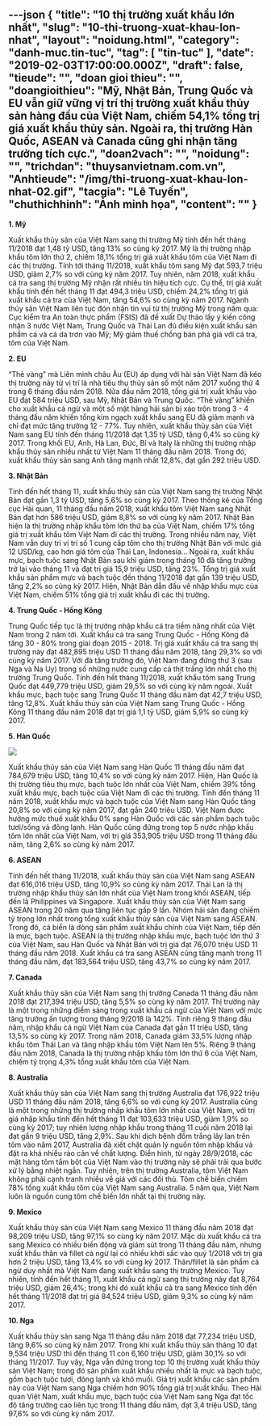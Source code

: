 ---json
{
    "title": "10 thị trường xuất khẩu lớn nhất",
    "slug": "10-thi-truong-xuat-khau-lon-nhat",
    "layout": "noidung.html",
    "category": "danh-muc.tin-tuc",
    "tag": [
        "tin-tuc"
    ],
    "date": "2019-02-03T17:00:00.000Z",
    "draft": false,
    "tieude": "",
    "doan gioi thieu": "",
    "doangioithieu": "Mỹ, Nhật Bản, Trung Quốc và EU vẫn giữ vững vị trí thị trường xuất khẩu thủy sản hàng đầu của Việt Nam, chiếm 54,1% tổng trị giá xuất khẩu thủy sản. Ngoài ra, thị trường Hàn Quốc, ASEAN và Canada cũng ghi nhận tăng trưởng tích cực.",
    "doan2vach": "",
    "noidung": "",
    "trichdan": "thuysanvietnam.com.vn",
    "Anhtieude": "/img/thi-truong-xuat-khau-lon-nhat-02.gif",
    "tacgia": "Lê Tuyến",
    "chuthichhinh": "Ảnh minh họa",
    "__content__": ""
}
---
<p><strong>1. Mỹ</strong></p>

<p>Xuất khẩu thủy sản của Việt Nam sang thị trường Mỹ t&iacute;nh đến hết th&aacute;ng 11/2018 đạt 1,48 tỷ USD, tăng 13% so c&ugrave;ng kỳ 2017. Mỹ l&agrave; thị trường nhập khẩu t&ocirc;m lớn thứ 2, chiếm 18,1% tổng trị gi&aacute; xuất khẩu t&ocirc;m của Việt Nam đi c&aacute;c thị trường. T&iacute;nh tới th&aacute;ng 11/2018, xuất khẩu t&ocirc;m sang Mỹ đạt 593,7 triệu USD, giảm 2,7% so với c&ugrave;ng kỳ năm 2017. Tuy nhi&ecirc;n, năm 2018, xuất khẩu c&aacute; tra sang thị trường Mỹ nhận rất nhiều t&iacute;n hiệu t&iacute;ch cực. Cụ thể, trị gi&aacute; xuất khẩu t&iacute;nh đến hết th&aacute;ng 11 đạt 494,3 triệu USD, chiếm 24,2% tổng trị gi&aacute; xuất khẩu c&aacute; tra của Việt Nam, tăng 54,6% so c&ugrave;ng kỳ năm 2017. Ng&agrave;nh thủy sản Việt Nam li&ecirc;n tục đ&oacute;n nhận tin vui từ thị trường Mỹ trong năm qua: Cục kiểm tra An to&agrave;n thực phẩm (FSIS) đ&atilde; đề xuất Dự thảo lấy &yacute; kiến c&ocirc;ng nhận 3 nước Việt Nam, Trung Quốc v&agrave; Th&aacute;i Lan đủ điều kiện xuất khẩu sản phẩm c&aacute; v&agrave; c&aacute; da trơn v&agrave;o Mỹ; Mỹ giảm thuế chống b&aacute;n ph&aacute; gi&aacute; với c&aacute; tra, t&ocirc;m của Việt Nam.</p>

<p><strong>2. EU</strong></p>

<p>&ldquo;Thẻ v&agrave;ng&rdquo; m&agrave; Li&ecirc;n minh ch&acirc;u &Acirc;u (EU) &aacute;p dụng với hải sản Việt Nam đ&atilde; k&eacute;o thị trường n&agrave;y từ vị tr&iacute; l&agrave; nh&agrave; ti&ecirc;u thụ thủy sản số một năm 2017 xuống thứ 4 trong 6 th&aacute;ng đầu năm 2018. Nửa đầu năm 2018, tổng gi&aacute; trị xuất khẩu v&agrave;o EU đạt 584 triệu USD, sau Mỹ, Nhật Bản v&agrave; Trung Quốc. &ldquo;Thẻ v&agrave;ng&rdquo; khiến cho xuất khẩu c&aacute; ngừ v&agrave; một số mặt h&agrave;ng hải sản bị x&aacute;o trộn trong 3 - 4 th&aacute;ng đầu năm khiến tổng kim ngạch xuất khẩu sang EU đ&atilde; giảm mạnh v&agrave; chỉ đạt mức tăng trưởng 12 - 77%. Tuy nhi&ecirc;n, xuất khẩu thủy sản của Việt Nam sang EU t&iacute;nh đến th&aacute;ng 11/2018 đạt 1,35 tỷ USD, tăng 0,4% so c&ugrave;ng kỳ 2017. Trong khối EU, Anh, H&agrave; Lan, Đức, Bỉ v&agrave; Italy l&agrave; những thị trường nhập khẩu thủy sản nhiều nhất từ Việt Nam 11 th&aacute;ng đầu năm 2018. Trong đ&oacute;, xuất khẩu thủy sản sang Anh tăng mạnh nhất 12,8%, đạt gần 292 triệu USD.</p>

<p><strong>3. Nhật Bản</strong></p>

<p>T&iacute;nh đến hết th&aacute;ng 11, xuất khẩu thủy sản của Việt Nam sang thị trường Nhật Bản đạt gần 1,3 tỷ USD, tăng 5,6% so c&ugrave;ng kỳ 2017. Theo thống k&ecirc; của Tổng cục Hải quan, 11 th&aacute;ng đầu năm 2018, xuất khẩu t&ocirc;m Việt Nam sang Nhật Bản đạt hơn 586 triệu USD, giảm 8,8% so với c&ugrave;ng kỳ năm 2017. Nhật Bản hiện l&agrave; thị trường nhập khẩu t&ocirc;m lớn thứ ba của Việt Nam, chiếm 17% tổng gi&aacute; trị xuất khẩu t&ocirc;m Việt Nam đi c&aacute;c thị trường. Trong nhiều năm nay, Việt Nam vẫn duy tr&igrave; vị tr&iacute; số 1 cung cấp t&ocirc;m cho thị trường Nhật Bản với mức gi&aacute; 12 USD/kg, cao hơn gi&aacute; t&ocirc;m của Th&aacute;i Lan, Indonesia... Ngo&agrave;i ra, xuất khẩu mực, bạch tuộc sang Nhật Bản sau khi giảm trong th&aacute;ng 10 đ&atilde; tăng trưởng trở lại v&agrave;o th&aacute;ng 11 v&agrave; đạt trị gi&aacute; 15,9 triệu USD, tăng 23%. Tổng trị gi&aacute; xuất khẩu sản phẩm mực v&agrave; bạch tuộc đến th&aacute;ng 11/2018 đạt gần 139 triệu USD, tăng 2,2% so c&ugrave;ng kỳ 2017. Hiện, Nhật Bản dẫn đầu về nhập khẩu mực của Việt Nam, chiếm 51% tổng gi&aacute; trị xuất khẩu đi c&aacute;c thị trường.</p>

<p><strong>4. Trung Quốc - Hồng K&ocirc;ng</strong></p>

<p>Trung Quốc tiếp tục l&agrave; thị trường nhập khẩu c&aacute; tra tiềm năng nhất của Việt Nam trong 2 năm tới. Xuất khẩu c&aacute; tra sang Trung Quốc - Hồng K&ocirc;ng đ&atilde; tăng 30 - 80% trong giai đoạn 2015 - 2018. Trị gi&aacute; xuất khẩu c&aacute; tra sang thị trường n&agrave;y đạt 482,895 triệu USD 11 th&aacute;ng đầu năm 2018, tăng 29,3% so với c&ugrave;ng kỳ năm 2017. Với đ&agrave; tăng trưởng đ&oacute;, Việt Nam đang đứng thứ 3 (sau Nga v&agrave; Na Uy) trong số những nước cung cấp c&aacute; thịt trắng lớn nhất cho thị trường Trung Quốc. T&iacute;nh đến hết th&aacute;ng 11/2018, xuất khẩu t&ocirc;m sang Trung Quốc đạt 449,779 triệu USD, giảm 29,5% so với c&ugrave;ng kỳ năm ngo&aacute;i. Xuất khẩu mực, bạch tuộc sang Trung Quốc 11 th&aacute;ng đầu năm đạt 42,7 triệu USD, tăng 12,8%. Xuất khẩu thủy sản của Việt Nam sang Trung Quốc - Hồng K&ocirc;ng 11 th&aacute;ng đầu năm 2018 đạt trị gi&aacute; 1,1 tỷ USD, giảm 5,9% so c&ugrave;ng kỳ 2017.</p>

<p><strong>5. H&agrave;n Quốc</strong></p>

<p><strong><img src="http://thuysanvietnam.com.vn/uploads/article2/baiviet/nuoitrong/thi-truong-xuat-khau-lon-nhat-03.gif" /></strong></p>

<p>Xuất khẩu thủy sản của Việt Nam sang H&agrave;n Quốc 11 th&aacute;ng đầu năm đạt 784,679 triệu USD, tăng 10,4% so với c&ugrave;ng kỳ năm 2017. Hiện, H&agrave;n Quốc l&agrave; thị trường ti&ecirc;u thụ mực, bạch tuộc lớn nhất của Việt Nam, chiếm 39% tổng xuất khẩu mực, bạch tuộc của Việt Nam đi c&aacute;c thị trường. T&iacute;nh đến th&aacute;ng 11 năm 2018, xuất khẩu mực v&agrave; bạch tuộc của Việt Nam sang H&agrave;n Quốc tăng 20,8% so với c&ugrave;ng kỳ năm 2017, đạt gần 240 triệu USD. Việt Nam được hưởng mức thuế xuất khẩu 0% sang H&agrave;n Quốc với c&aacute;c sản phẩm bạch tuộc tươi/sống v&agrave; đ&ocirc;ng lạnh. H&agrave;n Quốc cũng đứng trong top 5 nước nhập khẩu t&ocirc;m lớn nhất của Việt Nam, với trị gi&aacute; 353,905 triệu USD trong 11 th&aacute;ng đầu năm, tăng 2,6% so c&ugrave;ng kỳ năm 2017.</p>

<p><strong>6. ASEAN</strong></p>

<p>T&iacute;nh đến hết th&aacute;ng 11/2018, xuất khẩu thủy sản của Việt Nam sang ASEAN đạt 616,016 triệu USD, tăng 10,9% so c&ugrave;ng kỳ năm 2017. Th&aacute;i Lan l&agrave; thị trường nhập khẩu thủy sản lớn nhất của Việt Nam trong khối ASEAN, tiếp đến l&agrave; Philippines v&agrave; Singapore. Xuất khẩu thủy sản của Việt Nam sang ASEAN trong 20 năm qua tăng li&ecirc;n tục gấp 9 lần. Nh&oacute;m hải sản đang chiếm tỷ trọng lớn nhất trong tổng xuất khẩu thủy sản của Việt Nam sang ASEAN. Trong đ&oacute;, c&aacute; biển l&agrave; d&ograve;ng sản phẩm xuất khẩu ch&iacute;nh của Việt Nam, tiếp đến l&agrave; mực, bạch tuộc. ASEAN l&agrave; thị trường nhập khẩu mực, bạch tuộc lớn thứ 3 của Việt Nam, sau H&agrave;n Quốc v&agrave; Nhật Bản với trị gi&aacute; đạt 76,070 triệu USD 11 th&aacute;ng đầu năm 2018. Xuất khẩu c&aacute; tra sang ASEAN cũng tăng mạnh trong 11 th&aacute;ng đầu năm, đạt 183,564 triệu USD, tăng 43,7% so c&ugrave;ng kỳ năm 2017.</p>

<p><strong>7. Canada</strong></p>

<p>Xuất khẩu thủy sản của Việt Nam sang thị trường Canada 11 th&aacute;ng đầu năm 2018 đạt 217,394 triệu USD, tăng 5,5% so c&ugrave;ng kỳ năm 2017. Thị trường n&agrave;y l&agrave; một trong những điểm s&aacute;ng trong xuất khẩu c&aacute; ngừ của Việt Nam với mức tăng trưởng ấn tượng trong th&aacute;ng 9/2018 l&agrave; 142%. T&iacute;nh ri&ecirc;ng 9 th&aacute;ng đầu năm, nhập khẩu c&aacute; ngừ Việt Nam của Canada đạt gần 11 triệu USD, tăng 13,5% so c&ugrave;ng kỳ 2017. Trong năm 2018, Canada giảm 33,5% lượng nhập khẩu t&ocirc;m Th&aacute;i Lan v&agrave; tăng nhập khẩu t&ocirc;m Việt Nam l&ecirc;n 5%. Ri&ecirc;ng 9 th&aacute;ng đầu năm 2018, Canada l&agrave; thị trường nhập khẩu t&ocirc;m lớn thứ 6 của Việt Nam, chiếm tỷ trọng 4,3% tổng xuất khẩu t&ocirc;m của Việt Nam.</p>

<p><strong>8. Australia</strong></p>

<p>Xuất khẩu thủy sản của Việt Nam sang thị trường Australia đạt 176,922 triệu USD 11 th&aacute;ng đầu năm 2018, tăng 6,6% so với c&ugrave;ng kỳ 2017. Australia cũng l&agrave; một trong những thị trường nhập khẩu t&ocirc;m lớn nhất của Việt Nam, với trị gi&aacute; nhập khẩu t&iacute;nh đến hết th&aacute;ng 11 đạt 103,633 triệu USD, giảm 1,9% so c&ugrave;ng kỳ 2017; tuy nhi&ecirc;n lượng nhập khẩu trong th&aacute;ng 11 cuối năm 2018 lại đạt gần 9 triệu USD, tăng 2,9%. Sau khi dịch bệnh đốm trắng l&acirc;y lan tr&ecirc;n t&ocirc;m v&agrave;o năm 2017, Australia đ&atilde; xiết chặt quản l&yacute; nguồn t&ocirc;m nhập khẩu v&agrave; đặt ra kh&aacute; nhiều r&agrave;o cản về chất lượng. Điển h&igrave;nh, từ ng&agrave;y 28/9/2018, c&aacute;c mặt h&agrave;ng t&ocirc;m tẩm bột của Việt Nam v&agrave;o thị trường n&agrave;y sẽ phải trải qua bước xử l&yacute; bằng nhiệt ngắn. Tuy nhi&ecirc;n, tr&ecirc;n thị trường Australia, t&ocirc;m Việt Nam kh&ocirc;ng phải cạnh tranh nhiều về gi&aacute; với c&aacute;c đối thủ. T&ocirc;m chế biến chiếm 78% tổng xuất khẩu t&ocirc;m của Việt Nam sang Australia. 5 năm qua, Việt Nam lu&ocirc;n l&agrave; nguồn cung t&ocirc;m chế biến lớn nhất tại thị trường n&agrave;y.</p>

<p><strong>9. Mexico</strong></p>

<p>Xuất khẩu thủy sản của Việt Nam sang Mexico 11 th&aacute;ng đầu năm 2018 đạt 98,209 triệu USD, tăng 97,1% so c&ugrave;ng kỳ năm 2017. Mặc d&ugrave; xuất khẩu c&aacute; tra sang Mexico c&oacute; nhiều biến động v&agrave; giảm s&uacute;t trong 11 th&aacute;ng đầu năm, nhưng xuất khẩu thăn v&agrave; fillet c&aacute; ngừ lại c&oacute; nhiều khởi sắc v&agrave;o qu&yacute; 1/2018 với trị gi&aacute; hơn 2 triệu USD, tăng 13,4% so với c&ugrave;ng kỳ 2017. Thăn/fillet l&agrave; sản phẩm c&aacute; ngừ duy nhất m&agrave; Việt Nam đang xuất khẩu sang thị trường Mexico. Tuy nhi&ecirc;n, t&iacute;nh đến hết th&aacute;ng 11, xuất khẩu c&aacute; ngừ sang thị trường n&agrave;y đạt 8,764 triệu USD, giảm 26,4%; trong khi đ&oacute; xuất khẩu c&aacute; tra sang Mexico t&iacute;nh đến hết th&aacute;ng 11/2018 đạt trị gi&aacute; 84,524 triệu USD, giảm 9,3% so c&ugrave;ng kỳ năm 2017.</p>

<p><strong>10. Nga</strong></p>

<p>Xuất khẩu thủy sản sang Nga 11 th&aacute;ng đầu năm 2018 đạt 77,234 triệu USD, tăng 9,6% so c&ugrave;ng kỳ năm 2017. Trong khi xuất khẩu thủy sản th&aacute;ng 10 đạt 9,534 triệu USD th&igrave; đến th&aacute;ng 11 c&ograve;n 6,160 triệu USD, giảm 30,1% so với th&aacute;ng 11/2017. Tuy vậy, Nga vẫn đứng trong top 10 thị trường xuất khẩu thủy sản Việt Nam; trong đ&oacute; sản phẩm xuất khẩu nhiều nhất l&agrave; mực v&agrave; bạch tuộc, gồm bạch tuộc tươi, đ&ocirc;ng lạnh v&agrave; kh&ocirc; muối. Gi&aacute; trị xuất khẩu c&aacute;c sản phẩm n&agrave;y của Việt Nam sang Nga chiếm hơn 90% tổng gi&aacute; trị xuất khẩu. Theo Hải quan Việt Nam, xuất khẩu mực, bạch tuộc của Việt Nam sang Nga đạt tốc độ tăng trưởng cao li&ecirc;n tục trong 11 th&aacute;ng đầu năm, đạt 3,4 triệu USD, tăng 97,6% so với c&ugrave;ng kỳ năm 2017.&nbsp;</p>
